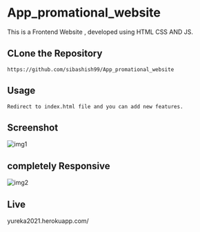 # App_promational_website

This is a Frontend Website , developed using HTML CSS AND JS.

## CLone the Repository
```
https://github.com/sibashish99/App_promational_website

```

## Usage
```
Redirect to index.html file and you can add new features.

```
## Screenshot
![img1](https://user-images.githubusercontent.com/62691250/119230969-3665b880-bb3c-11eb-96e3-c371302a3051.png)

## completely Responsive 
![img2](https://user-images.githubusercontent.com/62691250/119231025-67de8400-bb3c-11eb-90df-706962a1fc83.png)

## Live
yureka2021.herokuapp.com/
